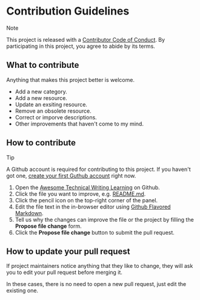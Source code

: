 # Contribution Guidelines

> [!NOTE]
> This project is released with a [Contributor Code of Conduct](code-of-conduct.md). By participating in this project, you agree to abide by its terms.

## What to contribute

Anything that makes this project better is welcome. 

- Add a new category.
- Add a new resource.
- Update an exsiting resource.
- Remove an obsolete resource.
- Correct or imporve descriptions.
- Other improvements that haven't come to my mind.

## How to contribute

> [!TIP]
> A Github account is required for contributing to this project. If you haven't got one, [create your first Guthub account](https://github.com/signup) right now.

1. Open the [Awesome Technical Writing Learning](https://github.com/wongyah/awesome-technical-writing-learning) on Github.
2. Click the file you want to improve, e.g. [README.md](https://github.com/wongyah/awesome-technical-writing-learning/blob/main/README.md).
3. Click the pencil icon on the top-right corner of the panel.
4. Edit the file text in the in-browser editor using [Github Flavored Markdown](https://docs.github.com/en/get-started/writing-on-github/getting-started-with-writing-and-formatting-on-github/basic-writing-and-formatting-syntax).
5. Tell us why the changes can improve the file or the project by filling the **Propose file change** form.
6. Click the **Propose file change** button to submit the pull request.

## How to update your pull request

If project maintainers notice anything that they like to change, they will ask you to edit your pull request before merging it.

In these cases, there is no need to open a new pull request, just edit the existing one.